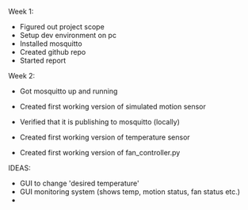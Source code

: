 Week 1:
- Figured out project scope
- Setup dev environment on pc
- Installed mosquitto
- Created github repo
- Started report

Week 2:
- Got mosquitto up and running
- Created first working version of simulated motion sensor
- Verified that it is publishing to mosquitto (locally)
- Created first working version of temperature sensor

- Created first working version of fan_controller.py

IDEAS:
- GUI to change 'desired temperature'
- GUI monitoring system (shows temp, motion status, fan status etc.)
- 
